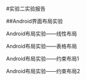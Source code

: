 #实验二实验报告

##Android界面布局实验

Android布局实验——线性布局

Android布局实验——表格布局

Android布局实验——约束布局1

Android布局实验——约束布局2
